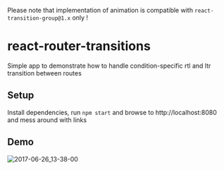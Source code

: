 Please note that implementation of animation is compatible with `react-transition-group@1.x` only !

# react-router-transitions
Simple app to demonstrate how to handle condition-specific rtl and ltr transition between routes

## Setup
Install dependencies, run `npm start` and browse to http://localhost:8080 and mess around with links

## Demo
![2017-06-26_13-38-00](https://user-images.githubusercontent.com/25591824/27535915-57eb032e-5a75-11e7-9171-efcf9edfe4e3.gif)
